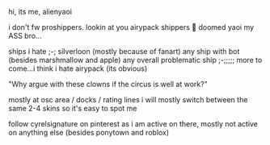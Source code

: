 hi, its me, alienyaoi

i don't fw proshippers. lookin at you airypack shippers 🙏 doomed yaoi my ASS bro...

ships i hate ;-;
silverloon (mostly because of fanart)
any ship with bot (besides marshmallow and apple)
any overall problematic ship ;-;;;;;
more to come...i think i hate airypack (its obvious)

"Why argue with these clowns if the circus is well at work?" 

mostly at osc area / docks / rating lines
i will mostly switch between the same 2-4 skins so it's easy to spot me

follow cyrelsignature on pinterest as i am active on there, mostly not active on anything else (besides ponytown and roblox)
